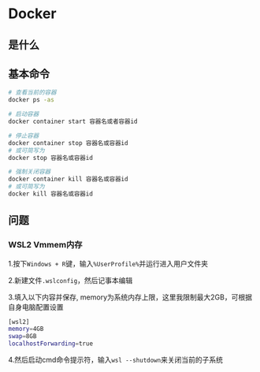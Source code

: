 Docker
===

## 是什么





## 基本命令

```bash
# 查看当前的容器
docker ps -as

# 启动容器
docker container start 容器名或者容器id

# 停止容器
docker container stop 容器名或容器id
# 或可简写为
docker stop 容器名或容器id

# 强制关闭容器
docker container kill 容器名或容器id
# 或可简写为
docker kill 容器名或容器id
```

## 问题

### WSL2 Vmmem内存

1.按下`Windows + R`键，输入`%UserProfile%`并运行进入用户文件夹

2.新建文件`.wslconfig`，然后记事本编辑

3.填入以下内容并保存, memory为系统内存上限，这里我限制最大2GB，可根据自身电脑配置设置

```bash
[wsl2]
memory=4GB
swap=8GB
localhostForwarding=true
```

4.然后启动cmd命令提示符，输入`wsl --shutdown`来关闭当前的子系统